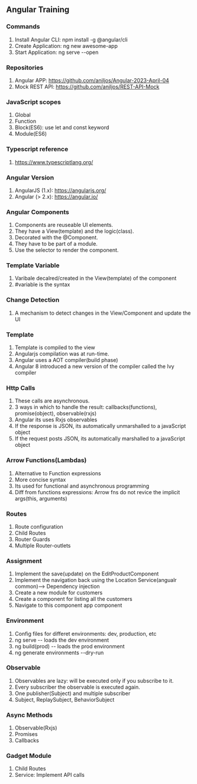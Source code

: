 ## Angular Training



### Commands

1. Install Angular CLI: npm install -g @angular/cli
2. Create Application: ng new awesome-app
3. Start Application: ng serve --open

### Repositories

1. Angular APP: https://github.com/aniljos/Angular-2023-April-04
2. Mock REST API: https://github.com/aniljos/REST-API-Mock

### JavaScript scopes

1. Global
2. Function
3. Block(ES6): use let and const keyword
4. Module(ES6) 

### Typescript reference

1. https://www.typescriptlang.org/


### Angular Version

1. AngularJS (1.x): https://angularjs.org/
2. Angular (> 2.x): https://angular.io/

### Angular Components

1. Components are reuseable UI elements.
2. They have a View(template) and the logic(class).
3. Decorated with the @Component.
4. They have to be part of a module.
5. Use the selector to render the component.

### Template Variable

1. Varibale decalred/created in the View(template) of the component
2. #variable is the syntax


### Change Detection

1. A mechanism to detect changes in the View/Component and update the UI

### Template

1. Template is compiled to the view
2. Angularjs compilation was at run-time.
3. Angular uses a AOT compiler(build phase)
4. Angular 8 introduced a new version of the compiler called the Ivy compiler

### Http Calls

1. These calls are asynchronous.
2. 3 ways in which to handle the result: callbacks(functions), promise(object), observable(rxjs)
3. Angular its uses Rxjs observables
4. If the response is JSON, its automatically unmarshalled to a javaScript object
5. If the request posts JSON, its automatically marshalled to a javaScript object

### Arrow Functions(Lambdas)

1. Alternative to Function expressions
2. More concise syntax
3. Its used for functional and asynchronous programming
4. Diff from functions expressions: Arrow fns do not revice the implicit args(this, arguments)

### Routes

1. Route configuration
2. Child Routes
3. Router Guards
4. Multiple Router-outlets

### Assignment

1. Implement the save(update) on the EditProductComponent
2. Implement the navigation back using the Location Service(angualr common)--> Dependency injection
3. Create a new module for customers
4. Create a component for listing all the customers
5. Navigate to this component app component

### Environment

1. Config files for differet environments: dev, production, etc
2. ng serve -- loads the dev environment
3. ng build(prod) -- loads the prod environment 
4. ng generate environments --dry-run

### Observable

1. Observables are lazy: will be executed only if you subscribe to it.
2. Every subscriber the observable is executed again.
3. One publisher(Subject) and multiple subscriber
4. Subject, ReplaySubject, BehaviorSubject


### Async Methods

1. Observable(Rxjs)
2. Promises
3. Callbacks

### Gadget Module

1. Child Routes
2. Service: Implement API calls

